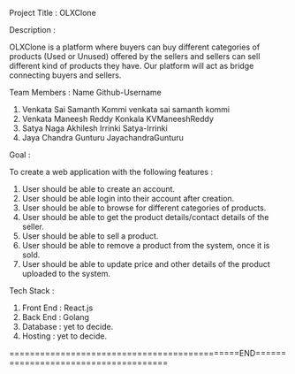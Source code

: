 Project Title : OLXClone

Description :

OLXClone is a platform where buyers can buy different categories of products (Used or Unused) offered by the sellers and sellers can sell different kind of products they have. Our platform will act as bridge connecting buyers and sellers.

Team Members :
   Name                             Github-Username
1. Venkata Sai Samanth Kommi        venkata sai samanth kommi
2. Venkata Maneesh Reddy Konkala    KVManeeshReddy
3. Satya Naga Akhilesh Irrinki      Satya-Irrinki
4. Jaya Chandra Gunturu             JayachandraGunturu

Goal :

To create a web application with the following features :

1. User should be able to create an account.
2. User should be able login into their account after creation.
3. User should be able to browse for different categories of products.
4. User should be able to get the product details/contact details of the seller.
5. User should be able to sell a product.
6. User should be able to remove a product from the system, once it is sold.
7. User should be able to update price and other details of the product uploaded to the system.

Tech Stack :

1. Front End : React.js
2. Back End  : Golang
3. Database  : yet to decide.
4. Hosting   : yet to decide.


=============================================END=====================================
